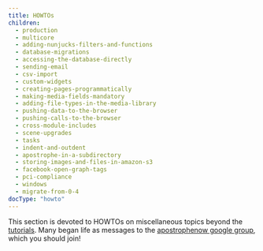 ```yaml
---
title: HOWTOs
children:
  - production
  - multicore
  - adding-nunjucks-filters-and-functions
  - database-migrations
  - accessing-the-database-directly
  - sending-email
  - csv-import
  - custom-widgets
  - creating-pages-programmatically
  - making-media-fields-mandatory
  - adding-file-types-in-the-media-library
  - pushing-data-to-the-browser
  - pushing-calls-to-the-browser
  - cross-module-includes
  - scene-upgrades
  - tasks
  - indent-and-outdent
  - apostrophe-in-a-subdirectory
  - storing-images-and-files-in-amazon-s3
  - facebook-open-graph-tags
  - pci-compliance
  - windows
  - migrate-from-0-4
docType: "howto"
---
```


This section is devoted to HOWTOs on miscellaneous topics beyond the [tutorials](../tutorials/index.html). Many began life as messages to the [apostrophenow google group](https://groups.google.com/forum/#!forum/apostrophecms), which you should join!
